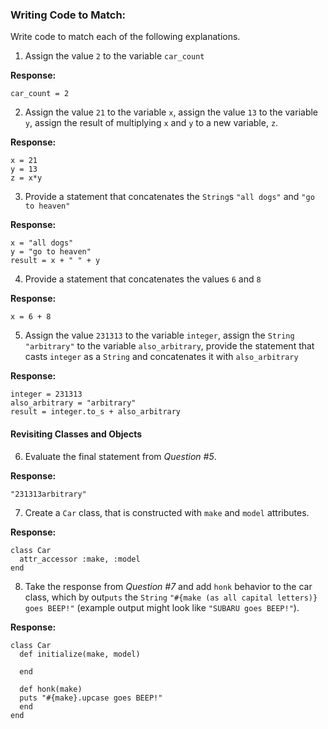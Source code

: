### Writing Code to Match:

Write code to match each of the following explanations.

1) Assign the value `2` to the variable `car_count`

**Response:**

```
car_count = 2
```

2) Assign the value `21` to the variable `x`, assign the value `13` to the variable `y`, assign the result of multiplying `x` and `y` to a new variable, `z`.

**Response:**

```
x = 21
y = 13
z = x*y
```

3) Provide a statement that concatenates the `String`s `"all dogs"` and `"go to heaven"`

**Response:**

```
x = "all dogs"
y = "go to heaven"
result = x + " " + y
```

4) Provide a statement that concatenates the values `6` and `8`

**Response:**

```
x = 6 + 8
```

5) Assign the value `231313` to the variable `integer`, assign the `String` `"arbitrary"` to the variable `also_arbitrary`, provide the statement that casts `integer` as a `String` and concatenates it with `also_arbitrary`

**Response:**

```
integer = 231313
also_arbitrary = "arbitrary"
result = integer.to_s + also_arbitrary
```

#### Revisiting Classes and Objects

6) Evaluate the final statement from *Question #5*.

**Response:**

```
"231313arbitrary"
```

7) Create a `Car` class, that is constructed with `make` and `model` attributes.

**Response:**

```
class Car
  attr_accessor :make, :model
end
```

8) Take the response from *Question #7* and add `honk` behavior to the car class, which by out`puts` the `String` `"#{make (as all capital letters)} goes BEEP!"` (example output might look like `"SUBARU goes BEEP!"`).

**Response:**

```
class Car
  def initialize(make, model)

  end

  def honk(make)
  puts "#{make}.upcase goes BEEP!"
  end
end
```
